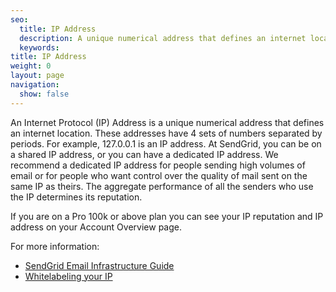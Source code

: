 ```yaml
---
seo:
  title: IP Address
  description: A unique numerical address that defines an internet location.
  keywords:
title: IP Address
weight: 0
layout: page
navigation:
  show: false
---
```


An Internet Protocol (IP) Address is a unique numerical address that defines an internet location. These addresses have 4 sets of numbers separated by periods. For example, 127.0.0.1 is an IP address. At SendGrid, you can be on a shared IP address, or you can have a dedicated IP address. We recommend a dedicated IP address for people sending high volumes of email or for people who want control over the quality of mail sent on the same IP as theirs. The aggregate performance of all the senders who use the IP determines its reputation.

<call-out>

If you are on a Pro 100k or above plan you can see your IP reputation and IP address on your Account Overview page.

</call-out>

For more information:

* [SendGrid Email Infrastructure Guide](https://go.sendgrid.com/SendGrid-Infrastructure-Guide.html?mc=Direct&mcd=https://sendgrid.com/docs/)
* [Whitelabeling your IP]({{root_url}}/help-support/sending-email/how-to-set-up-reverse-dns/)
